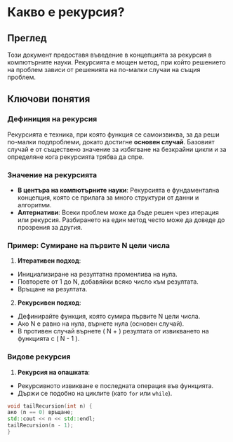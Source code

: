 # Какво е рекурсия?

## Преглед

Този документ предоставя въведение в концепцията за рекурсия в компютърните науки. Рекурсията е мощен метод, при който решението на проблем зависи от решенията на по-малки случаи на същия проблем.

## Ключови понятия

### Дефиниция на рекурсия

Рекурсията е техника, при която функция се самоизвиква, за да реши по-малки подпроблеми, докато достигне **основен случай**. Базовият случай е от съществено значение за избягване на безкрайни цикли и за определяне кога рекурсията трябва да спре.

### Значение на рекурсията

- **В центъра на компютърните науки**: Рекурсията е фундаментална концепция, която се прилага за много структури от данни и алгоритми.
- **Алтернативи**: Всеки проблем може да бъде решен чрез итерация или рекурсия. Разбирането на един метод често може да доведе до прозрения за другия.

### Пример: Сумиране на първите N цели числа

1. **Итеративен подход**:
 - Инициализиране на резултатна променлива на нула.
 - Повторете от 1 до N, добавяйки всяко число към резултата.
 - Връщане на резултата.

2. **Рекурсивен подход**:
 - Дефинирайте функция, която сумира първите N цели числа.
 - Ако N е равно на нула, върнете нула (основен случай).
 - В противен случай върнете \( N + \) резултата от извикването на функцията с \( N - 1 \).

### Видове рекурсия

1. **Рекурсия на опашката**:
 - Рекурсивното извикване е последната операция във функцията.
 - Държи се подобно на циклите (като `for` или `while`).

 ```cpp
 void tailRecursion(int n) {
 ако (n == 0) връщане;
 std::cout << n << std::endl;
 tailRecursion(n - 1);
 }

